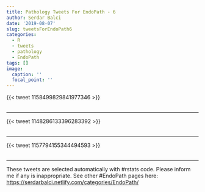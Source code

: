 ```yaml
---
title: Pathology Tweets For EndoPath - 6
author: Serdar Balci
date: '2019-08-07'
slug: tweetsForEndoPath6
categories:
  - R
  - tweets
  - pathology
  - EndoPath
tags: []
image:
  caption: ''
  focal_point: ''
---
```



{{< tweet 1158499829841977346 >}}
<br>
<br>
<hr>
{{< tweet 1148286133396283392 >}}
<br>
<br>
<hr>
{{< tweet 1157794155344494593 >}}
<br>
<br>
<hr>


These tweets are selected automatically with #rstats code. Please inform me if any is inappropriate.
See other #EndoPath pages here: https://serdarbalci.netlify.com/categories/EndoPath/
